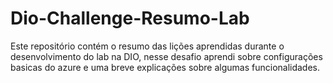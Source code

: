 # Dio-Challenge-Resumo-Lab
Este repositório contém o resumo das lições aprendidas durante o desenvolvimento do lab na DIO, nesse desafio aprendi sobre configurações basicas do azure e uma breve explicações sobre algumas funcionalidades.
